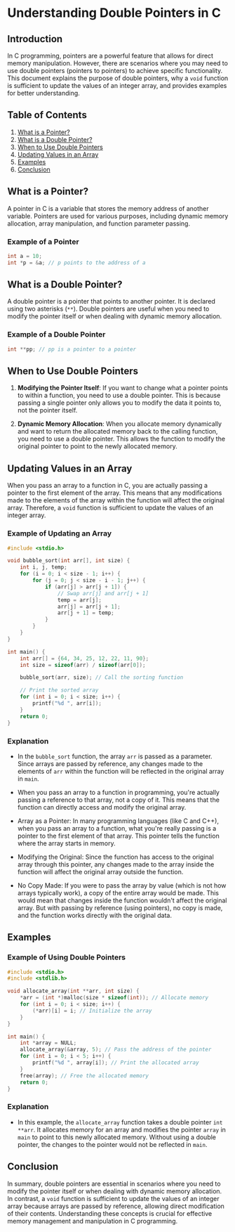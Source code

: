 # Understanding Double Pointers in C

## Introduction

In C programming, pointers are a powerful feature that allows for direct memory manipulation. However, there are scenarios where you may need to use double pointers (pointers to pointers) to achieve specific functionality. This document explains the purpose of double pointers, why a `void` function is sufficient to update the values of an integer array, and provides examples for better understanding.

## Table of Contents

1. [What is a Pointer?](#what-is-a-pointer)
2. [What is a Double Pointer?](#what-is-a-double-pointer)
3. [When to Use Double Pointers](#when-to-use-double-pointers)
4. [Updating Values in an Array](#updating-values-in-an-array)
5. [Examples](#examples)
6. [Conclusion](#conclusion)

## What is a Pointer?

A pointer in C is a variable that stores the memory address of another variable. Pointers are used for various purposes, including dynamic memory allocation, array manipulation, and function parameter passing.

### Example of a Pointer

```c
int a = 10;
int *p = &a; // p points to the address of a
```

## What is a Double Pointer?

A double pointer is a pointer that points to another pointer. It is declared using two asterisks (`**`). Double pointers are useful when you need to modify the pointer itself or when dealing with dynamic memory allocation.

### Example of a Double Pointer

```c
int **pp; // pp is a pointer to a pointer
```

## When to Use Double Pointers

1. **Modifying the Pointer Itself**: If you want to change what a pointer points to within a function, you need to use a double pointer. This is because passing a single pointer only allows you to modify the data it points to, not the pointer itself.

2. **Dynamic Memory Allocation**: When you allocate memory dynamically and want to return the allocated memory back to the calling function, you need to use a double pointer. This allows the function to modify the original pointer to point to the newly allocated memory.

## Updating Values in an Array

When you pass an array to a function in C, you are actually passing a pointer to the first element of the array. This means that any modifications made to the elements of the array within the function will affect the original array. Therefore, a `void` function is sufficient to update the values of an integer array.

### Example of Updating an Array

```c
#include <stdio.h>

void bubble_sort(int arr[], int size) {
    int i, j, temp;
    for (i = 0; i < size - 1; i++) {
        for (j = 0; j < size - i - 1; j++) {
            if (arr[j] > arr[j + 1]) {
                // Swap arr[j] and arr[j + 1]
                temp = arr[j];
                arr[j] = arr[j + 1];
                arr[j + 1] = temp;
            }
        }
    }
}

int main() {
    int arr[] = {64, 34, 25, 12, 22, 11, 90};
    int size = sizeof(arr) / sizeof(arr[0]);

    bubble_sort(arr, size); // Call the sorting function

    // Print the sorted array
    for (int i = 0; i < size; i++) {
        printf("%d ", arr[i]);
    }
    return 0;
}
```

### Explanation

- In the `bubble_sort` function, the array `arr` is passed as a parameter. Since arrays are passed by reference, any changes made to the elements of `arr` within the function will be reflected in the original array in `main`.

- When you pass an array to a function in programming, you're actually passing a reference to that array, not a copy of it. This means that the function can directly access and modify the original array.

- Array as a Pointer: In many programming languages (like C and C++), when you pass an array to a function, what you're really passing is a pointer to the first element of that array. This pointer tells the function where the array starts in memory.

- Modifying the Original: Since the function has access to the original array through this pointer, any changes made to the array inside the function will affect the original array outside the function.

- No Copy Made: If you were to pass the array by value (which is not how arrays typically work), a copy of the entire array would be made. This would mean that changes inside the function wouldn't affect the original array. But with passing by reference (using pointers), no copy is made, and the function works directly with the original data.

## Examples

### Example of Using Double Pointers

```c
#include <stdio.h>
#include <stdlib.h>

void allocate_array(int **arr, int size) {
    *arr = (int *)malloc(size * sizeof(int)); // Allocate memory
    for (int i = 0; i < size; i++) {
        (*arr)[i] = i; // Initialize the array
    }
}

int main() {
    int *array = NULL;
    allocate_array(&array, 5); // Pass the address of the pointer
    for (int i = 0; i < 5; i++) {
        printf("%d ", array[i]); // Print the allocated array
    }
    free(array); // Free the allocated memory
    return 0;
}
```

### Explanation

- In this example, the `allocate_array` function takes a double pointer `int **arr`. It allocates memory for an array and modifies the pointer `array` in `main` to point to this newly allocated memory. Without using a double pointer, the changes to the pointer would not be reflected in `main`.

## Conclusion

In summary, double pointers are essential in scenarios where you need to modify the pointer itself or when dealing with dynamic memory allocation. In contrast, a `void` function is sufficient to update the values of an integer array because arrays are passed by reference, allowing direct modification of their contents. Understanding these concepts is crucial for effective memory management and manipulation in C programming.
